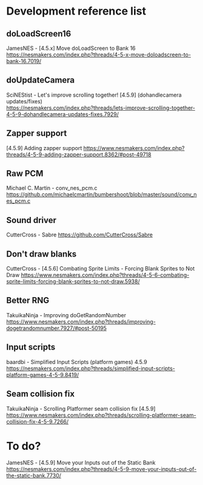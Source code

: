# Development reference list

## doLoadScreen16
JamesNES - [4.5.x] Move doLoadScreen to Bank 16  
https://nesmakers.com/index.php?threads/4-5-x-move-doloadscreen-to-bank-16.7019/

## doUpdateCamera
SciNEStist - Let's improve scrolling together! [4.5.9] (dohandlecamera updates/fixes)  
https://nesmakers.com/index.php?threads/lets-improve-scrolling-together-4-5-9-dohandlecamera-updates-fixes.7929/

## Zapper support
[4.5.9] Adding zapper support
https://www.nesmakers.com/index.php?threads/4-5-9-adding-zapper-support.8362/#post-49718

## Raw PCM
Michael C. Martin - conv_nes_pcm.c
https://github.com/michaelcmartin/bumbershoot/blob/master/sound/conv_nes_pcm.c

## Sound driver
CutterCross - Sabre
https://github.com/CutterCross/Sabre

## Don't draw blanks
CutterCross - [4.5.6] Combating Sprite Limits - Forcing Blank Sprites to Not Draw
https://www.nesmakers.com/index.php?threads/4-5-6-combating-sprite-limits-forcing-blank-sprites-to-not-draw.5938/

## Better RNG
TakuikaNinja - Improving doGetRandomNumber
https://www.nesmakers.com/index.php?threads/improving-dogetrandomnumber.7927/#post-50195

## Input scripts
baardbi - Simplified Input Scripts (platform games) 4.5.9  
https://nesmakers.com/index.php?threads/simplified-input-scripts-platform-games-4-5-9.8419/

## Seam collision fix
TakuikaNinja - Scrolling Platformer seam collision fix [4.5.9]
https://www.nesmakers.com/index.php?threads/scrolling-platformer-seam-collision-fix-4-5-9.7266/

# To do?
JamesNES - [4.5.9] Move your Inputs out of the Static Bank  
https://nesmakers.com/index.php?threads/4-5-9-move-your-inputs-out-of-the-static-bank.7730/


